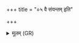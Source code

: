 +++
title = "०५ वै संयन्तम् इति"

+++
<details><summary>मूलम् (GR)</summary>

(…) वै संयन्तम् इति (…) । +++(see 4a)+++  
संयतीम् एव (…) ॥ +++(see 4bcd)+++
</details>